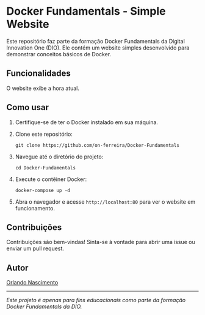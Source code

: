 # Docker Fundamentals - Simple Website

Este repositório faz parte da formação Docker Fundamentals da Digital Innovation One (DIO). Ele contém um website simples desenvolvido para demonstrar conceitos básicos de Docker.

## Funcionalidades

O website exibe a hora atual.

## Como usar

1. Certifique-se de ter o Docker instalado em sua máquina.
2. Clone este repositório:

    ```
    git clone https://github.com/on-ferreira/Docker-Fundamentals
    ```

3. Navegue até o diretório do projeto:

    ```
    cd Docker-Fundamentals
    ```

4. Execute o contêiner Docker:

    ```
    docker-compose up -d
    ```

5. Abra o navegador e acesse `http://localhost:80` para ver o website em funcionamento.

## Contribuições

Contribuições são bem-vindas! Sinta-se à vontade para abrir uma issue ou enviar um pull request.

## Autor

[Orlando Nascimento]([https://github.com/seu-usuario](https://github.com/on-ferreira/))

--- 

*Este projeto é apenas para fins educacionais como parte da formação Docker Fundamentals da DIO.*
